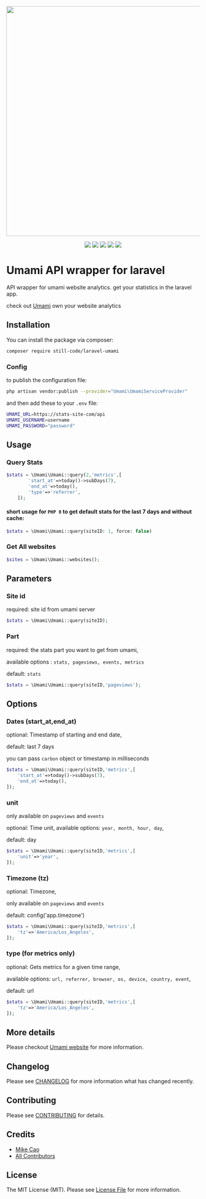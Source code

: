 <p align="center"><img src="https://banners.beyondco.de/Laravel%20Umami.png?theme=light&packageManager=composer+require&packageName=still-code%2Flaravel-umami&pattern=brickWall&style=style_1&description=Umami+API+wrapper+for+laravel&md=1&showWatermark=1&fontSize=125px&images=chart-bar" width="600"></p>

<p align="center">
<a href="https://packagist.org/packages/still-code/laravel-umami"><img src="https://img.shields.io/packagist/v/still-code/laravel-umami" /></a>
<a href="https://packagist.org/packages/still-code/laravel-umami"><img src="https://img.shields.io/packagist/dt/still-code/laravel-umami" /></a>
<a href="https://github.com/still-code/laravel-umami"><img src="https://img.shields.io/github/stars/still-code/laravel-umami" /></a>
<a href="https://github.com/still-code/laravel-umami/actions?query=workflow%3AFix+PHP+code+style+issues+branch%3Amain"><img src="https://img.shields.io/github/actions/workflow/status/still-code/laravel-umami/fix-php-code-style-issues.yml?branch=main&label=code%20style&style=flat-square" /></a>
<a href="https://github.com/still-code/laravel-umami/actions/workflows/fix-php-code-style-issues.yml"><img src="https://github.com/still-code/laravel-umami/actions/workflows/fix-php-code-style-issues.yml/badge.svg" /></a>
</p>

# Umami API wrapper for laravel

API wrapper for umami website analytics. get your statistics in the laravel app.

check out [Umami](https://umami.is/) own your website analytics

## Installation

You can install the package via composer:

```bash
composer require still-code/laravel-umami
```
### Config
to publish the configuration file:

```bash
php artisan vendor:publish --provider="Umami\UmamiServiceProvider"
```

and then add these to your `.env` file:

```bash
UMAMI_URL=https://stats-site-com/api
UMAMI_USERNAME=username
UMAMI_PASSWORD="password"
```

## Usage

### Query Stats
```php
$stats = \Umami\Umami::query(2,'metrics',[
        'start_at'=>today()->subDays(7),
        'end_at'=>today(),
        'type'=>'referrer',
    ]);
```

#### short usage for `PHP 8` to get default stats for the last 7 days and without cache:
```php
$stats = \Umami\Umami::query(siteID: 1, force: false)
```
### Get All websites

```php
$sites = \Umami\Umami::websites();
```

## Parameters

### Site id

required: site id from umami server

```php
$stats = \Umami\Umami::query(siteID);
```

### Part

required: the stats part you want to get from umami,

available options : `stats, pageviews, events, metrics`

default: `stats`

```php
$stats = \Umami\Umami::query(siteID,'pageviews');
```

## Options

### Dates (start_at,end_at)

optional: Timestamp of starting and end date,

default: last 7 days

you can pass `carbon` object or timestamp in milliseconds

```php
$stats = \Umami\Umami::query(siteID,'metrics',[
    'start_at'=>today()->subDays(7),
    'end_at'=>today(),
]);
```

### unit
only available on `pageviews` and `events`

optional: Time unit, available options: `year, month, hour, day`,

default: day

```php
$stats = \Umami\Umami::query(siteID,'metrics',[
    'unit'=>'year',
]);
```

### Timezone (tz)
optional: Timezone,

only available on `pageviews` and `events`

default: config('app.timezone')

```php
$stats = \Umami\Umami::query(siteID,'metrics',[
    'tz'=>'America/Los_Angeles',
]);
```

### type (for metrics only)

optional: Gets metrics for a given time range,

available options: `url, referrer, browser, os, device, country, event`,

default: url

```php
$stats = \Umami\Umami::query(siteID,'metrics',[
    'tz'=>'America/Los_Angeles',
]);
```

## More details

Please checkout [Umami website](https://umami.is/) for more information.

## Changelog

Please see [CHANGELOG](CHANGELOG.md) for more information what has changed recently.

## Contributing

Please see [CONTRIBUTING](CONTRIBUTING.md) for details.

## Credits

- [Mike Cao](https://github.com/mikecao)
- [All Contributors](../../contributors)

## License

The MIT License (MIT). Please see [License File](LICENSE.md) for more information.
